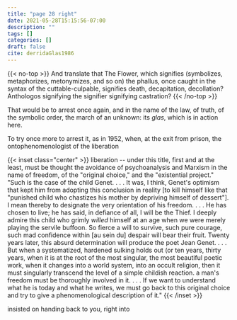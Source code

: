 ```yaml
---
title: "page 28 right"
date: 2021-05-28T15:15:56-07:00
description: ""
tags: []
categories: []
draft: false
cite: derridaGlas1986
---
```

 {{< no-top >}}
And translate that The Flower, which signifies (symbolizes, metaphorizes, metonymizes, and so on) the phallus, once caught in the syntax of the cuttable-culpable, signifies death, decapitation, decollation? Anthologos signifying the signifier signifying castration?
{{< /no-top >}}

That would be to arrest once again, and in the name of the law, of truth, of the symbolic order, the march of an unknown: its *glas*, which is in action here.

To try once more to arrest it, as in 1952, when, at the exit from prison, the ontophenomenologist of the liberation

{{< inset class="center" >}}
liberation -- under this title, first and at the least, must be thought the avoidance of psychoanalysis and Marxism in the name of freedom, of the "original choice," and the "existential project." "Such is the case of the child Genet. . . . It was, I think, Genet's optimism that kept him from adopting this conclusion in reality [to kill himself like that "punished child who chastizes his mother by depriving himself of dessert"]. I mean thereby to designate the very orientation of his freedom. . . . He has chosen to live; he has said, in defiance of all, I will be the Thief. I deeply admire this child who grimly *willed* himself at an age when we were merely playing the servile buffoon. So fierce a will to survive, such pure courage, such mad confidence within [au sein du] despair will bear their fruit. Twenty years later, this absurd determination will produce the poet Jean Genet. . . . But when a systematized, hardened sulking holds out (or ten years, thirty years, when it is at the root of the most singular, the most beautiful poetic work, when it changes into a world system, into an occult religion, then it must singularly transcend the level of a simple childish reaction. a man's freedom must be thoroughly involved in it. . . . If we want to understand what he is today and what he writes, we must go back to this original choice and try to give a phenomenological description of it."
{{< /inset >}}

 
insisted on handing back to you, right into